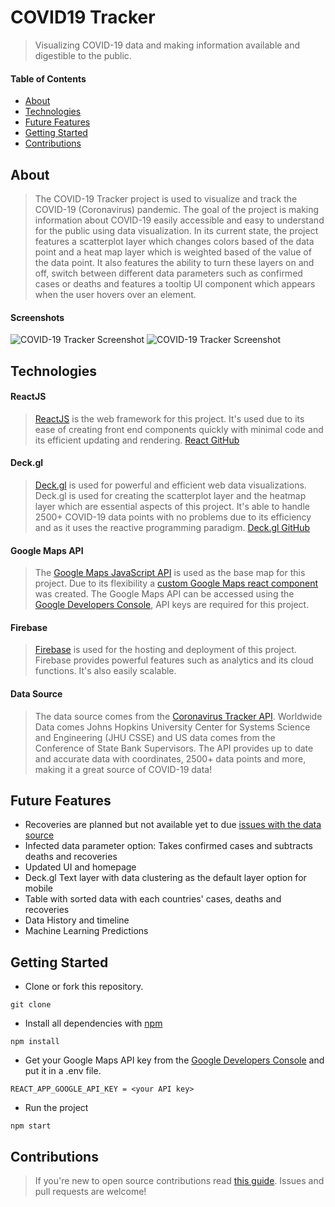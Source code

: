 # COVID19 Tracker
> Visualizing COVID-19 data and making information available and digestible to the public.

#### Table of Contents
 * [About](#About)
 * [Technologies](#Technologies)
 * [Future Features](#Future-Features)
 * [Getting Started](#Getting-Started)
 * [Contributions](#Contributions)

## About
> The COVID-19 Tracker project is used to visualize and track the COVID-19 (Coronavirus) pandemic. The goal of the project is making information about COVID-19 easily accessible and easy to understand for the public using data visualization. In its current state, the project features a scatterplot layer which changes colors based of the data point and a heat map layer which is weighted based of the value of the data point. It also features the ability to turn these layers on and off, switch between different data parameters such as confirmed cases or deaths and features a tooltip UI component which appears when the user hovers over an element.

#### Screenshots
![COVID-19 Tracker Screenshot](../readme-assets/pictures/COVID-19-Tracker.png)
![COVID-19 Tracker Screenshot](../readme-assets/pictures/COVID-19-Tracker-2.png)

## Technologies

#### ReactJS
> [ReactJS](https://reactjs.org/) is the web framework for this project. It's used due to its ease of creating front end components quickly with minimal code and its efficient updating and rendering.
[React GitHub](https://github.com/facebook/react)

#### Deck.gl
> [Deck.gl](https://deck.gl/) is used for powerful and efficient web data visualizations. Deck.gl is used for creating the scatterplot layer and the heatmap layer which are essential aspects of this project. It's able to handle 2500+ COVID-19 data points with no problems due to its efficiency and as it uses the reactive programming paradigm.
[Deck.gl GitHub](https://github.com/uber/deck.gl)

#### Google Maps API
> The [Google Maps JavaScript API](https://developers.google.com/maps/documentation/javascript/tutorial) is used as the base map for this project. Due to its flexibility a [custom Google Maps react component](../master/src/components/Map.js) was created. The Google Maps API can be accessed using the [Google Developers Console](https://console.developers.google.com/), API keys are required for this project.

#### Firebase
> [Firebase](https://firebase.google.com/) is used for the hosting and deployment of this project. Firebase provides powerful features such as analytics and its cloud functions. It's also easily scalable.

#### Data Source
> The data source comes from the [Coronavirus Tracker API](https://github.com/ExpDev07/coronavirus-tracker-api). Worldwide Data comes Johns Hopkins University Center for Systems Science and Engineering (JHU CSSE) and US data comes from the Conference of State Bank Supervisors. The API provides up to date and accurate data with coordinates, 2500+ data points and more, making it a great source of COVID-19 data!

## Future Features
  * Recoveries are planned but not available yet to due [issues with the data source](https://github.com/ExpDev07/coronavirus-tracker-api/issues/161)
  * Infected data parameter option: Takes confirmed cases and subtracts deaths and recoveries
  * Updated UI and homepage
  * Deck.gl Text layer with data clustering as the default layer option for mobile
  * Table with sorted data with each countries' cases, deaths and recoveries
  * Data History and timeline
  * Machine Learning Predictions


## Getting Started
* Clone or fork this repository.
```
git clone
```

* Install all dependencies with [npm](https://nodejs.org/)
```
npm install
```

* Get your Google Maps API key from the [Google Developers Console](https://console.developers.google.com/) and put it in a .env file.
```
REACT_APP_GOOGLE_API_KEY = <your API key>
```

* Run the project
```
npm start
```

## Contributions
> If you're new to open source contributions read [this guide](https://opensource.guide/how-to-contribute/). Issues and pull requests are welcome!
